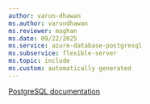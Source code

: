 ```yaml
---
author: varun-dhawan
ms.author: varundhawan
ms.reviewer: maghan
ms.date: 09/22/2025
ms.service: azure-database-postgresql
ms.subservice: flexible-server
ms.topic: include
ms.custom: automatically generated
---
```

[PostgreSQL documentation](https://www.postgresql.org/docs/release/13.22/)

